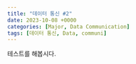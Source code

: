 ```yaml
---
title: "데이터 통신 #2"
date: 2023-10-08 +0000
categories: [Major, Data Communication]
tags: [데이터 통신, Data, communi]
---
```


테스트를 해봅시다.